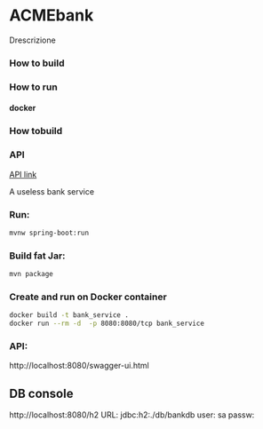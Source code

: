 # ACMEbank
Drescrizione

### How to build

### How to run
#### docker

### How tobuild

### API
[API link](https://vallasc.github.io/ACMEsky/docs/swagger-ui/index.html)
<!--api
<div position="center">
  <iframe title="API"
      width="900"
      height="900"
      allowfullscreen="allowfullscreen" 
      frameborder="1"
      src="https://vallasc.github.io/ACMEsky/docs/swagger-ui/index.html?src=https://vallasc.github.io/ACMEsky/src/BankService/swagger.json">
  </iframe>
</div>
ipa-->

A useless bank service
### Run:
```sh
mvnw spring-boot:run
```

### Build fat Jar:
```sh
mvn package
```

### Create and run on Docker container
```sh
docker build -t bank_service .
docker run --rm -d  -p 8080:8080/tcp bank_service
```

### API:
http://localhost:8080/swagger-ui.html

## DB console
http://localhost:8080/h2
URL: jdbc:h2:./db/bankdb
user: sa
passw: 
